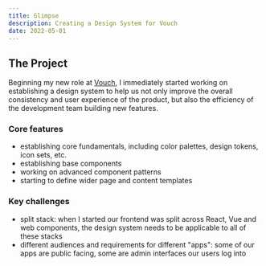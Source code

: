 ```yaml
---
title: Glimpse
description: Creating a Design System for Vouch
date: 2022-05-01
---
```


## The Project

Beginning my new role at [Vouch](https://vouchfor.com), I immediately started working on establishing a design system to help us not only improve the overall consistency and user experience of the product, but also the efficiency of the development team building new features.

### Core features

- establishing core fundamentals, including color palettes, design tokens, icon sets, etc.
- establishing base components
- working on advanced component patterns
- starting to define wider page and content templates

### Key challenges

- split stack: when I started our frontend was split across React, Vue and web components, the design system needs to be applicable to all of these stacks
- different audiences and requirements for different "apps": some of our apps are public facing, some are admin interfaces our users log into
